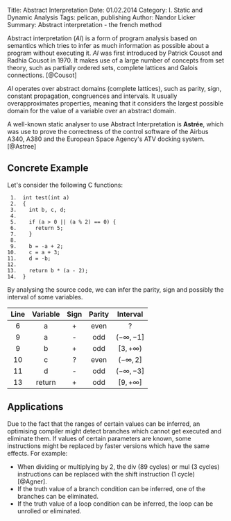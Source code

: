 Title: Abstract Interpretation
Date: 01.02.2014
Category: I. Static and Dynamic Analysis
Tags: pelican, publishing
Author: Nandor Licker
Summary: Abstract interpretation - the french method

Abstract interpretation (*AI*) is a form of program analysis based on semantics
which tries to infer as much information as possible about a program without
executing it. *AI* was first introduced by Patrick Cousot and Radhia Cousot in
1970. It makes use of a large number of concepts from set theory, such as
partially ordered sets, complete lattices and Galois connections.  [@Cousot]

*AI* operates over abstract domains (complete lattices), such as parity, sign,
constant propagation, congruences and intervals. It usually overapproximates
properties, meaning that it considers the largest possible domain for the value
of a variable over an abstract domain.

A well-known static analyser to use Abstract Interpretation is **Astrée**, which
was use to prove the correctness of the control software of the Airbus A340,
A380 and the European Space Agency's ATV docking system. [@Astree]

Concrete Example
----------------

Let's consider the following C functions:

     1.  int test(int a)
     2.  {
     3.    int b, c, d;
     4.
     5.    if (a > 0 || (a % 2) == 0) {
     6.      return 5;
     7.    }
     8.
     9.    b = -a + 2;
    10.    c = a + 3;
    11.    d = -b;
    12.
    13.    return b * (a - 2);
    14.  }

By analysing the source code, we can infer the parity, sign and possibly the
interval of some variables.


| Line | Variable    | Sign    | Parity    | Interval        |
|:----:|:-----------:|:-------:|:---------:|:---------------:|
| 6    | a           | +       | even      | ?               |
| 9    | a           | -       | odd       | $(-\infty, -1]$ |
| 9    | b           | +       | odd       | $[3, +\infty)$  |
| 10   | c           | ?       | even      | $(-\infty, 2]$  |
| 11   | d           | -       | odd       | $(-\infty, -3]$ |
| 13   | return      | +       | odd       | $[9, +\infty]$  |

Applications
------------

Due to the fact that the ranges of certain values can be inferred, an optimising
compiler might detect branches which cannot get executed and eliminate them.
If values of certain parameters are known, some instructions might be replaced
by faster versions which have the same effects. For example:

* When dividing or multiplying by 2, the div (89 cycles) or mul (3 cycles)
  instructions can be replaced with the shift instruction (1 cycle) [@Agner].
* If the truth value of a branch condition can be inferred, one of the branches
  can be eliminated.
* If the truth value of a loop condition can be inferred, the loop can be
  unrolled or eliminated.

[@Cousot "Abstract interpretation: a unified lattice model for static analysis of programs by construction or approximation of fixpoints"]: http://dl.acm.org/citation.cfm?id=512973
[@Agner "Agner Fog's instruction tables"]: http://www.agner.org/optimize/instruction_tables.pdf
[@Astree "The Astree Static Analyzer"]: http://www.astree.ens.fr/